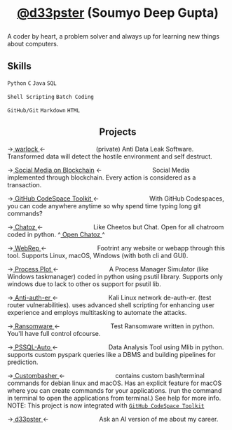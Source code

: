 # <p align='center'> [@d33pster](https://d33pster.github.io) (Soumyo Deep Gupta)

A coder by heart, a problem solver and always up for learning new things about computers.

## Skills
`Python`
`C`
`Java`
`SQL`

`Shell Scripting`
`Batch Coding`

`GitHub/Git`
`Markdown`
`HTML`

## <center> Projects </center>

-><a href='https://github.com/d33pster/warlock' target='_blank'> warlock </a><-
`               ` (private) Anti Data Leak Software. Transformed data will detect the hostile environment and self destruct.

-><a href='https://github.com/d33pster/socialmedia-blockchain' target='_blank'>
Social Media on Blockchain</a> <-
`               ` Social Media implemented through blockchain. Every action is considered as a transaction.

-><a href='https://github.com/d33pster/github-codespace-toolkit' target='_blank'> GitHub CodeSpace Toolkit </a><-
`               ` With GitHub Codespaces, you can code anywhere anytime so why spend time typing long git commands?

-><a href='https://github.com/d33pster/chatoz' target='_blank'> Chatoz </a><-
`               ` Like Cheetos but Chat. Open for all chatroom coded in python. ^<a href='https://chatoz.onrender.com' target='_blank'> Open Chatoz </a>^

-><a href='https://github.com/d33pster/WebRep' target='_blank'> WebRep </a><-
`               ` Footrint any website or webapp through this tool. Supports Linux, macOS, Windows (with both cli and GUI).

-><a href='https://github.com/d33pster/ProcessPlot' target='_blank'> Process Plot </a><-
`               ` A Process Manager Simulator (like Windows taskmanager) coded in python using psutil library. Supports only windows due to lack to other os support for psutil lib.

-><a href='https://github.com/d33pster/Anti-auth-er' target='_blank'> Anti-auth-er </a><-
`               ` Kali Linux network de-auth-er. (test router vulnerabilities). uses advanced shell scripting for enhancing user experience and employs multitasking to automate the attacks.

-><a href='https://github.com/d33pster/ransomware' target='_blank'> Ransomware </a><-
`               ` Test Ransomware written in python. You'll have full control ofcourse.

-><a href='https://github.com/d33pster/PSSQL-auto' target='_blank'> PSSQL-Auto </a><-
`               ` Data Analysis Tool using Mlib in python. supports custom pyspark queries like a DBMS and building pipelines for prediction.

-><a href='https://github.com/d33pster/custombash' target='_blank'> Custombasher </a><-
`               ` contains custom bash/terminal commands for debian linux and macOS. Has an explicit feature for macOS where you can create commands for your applications. (run the command in terminal to open the applications from terminal.) See help for more info.<br>
NOTE: This project is now integrated with [`GitHub CodeSpace Toolkit`](https://github.com/d33pster/github-codespace-toolkit)

-><a href='https://github.com/d33pster/d33pster-chatbot' target='_blank'> d33pster </a><-
`               ` Ask an AI version of me about my career.